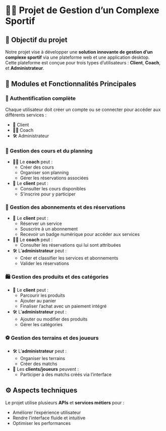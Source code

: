 <!DOCTYPE html>
<html lang="fr">
<head>
  <meta charset="UTF-8">
 
 
</head>
<body>

  <h1>🏋️‍♂️ Projet de Gestion d’un Complexe Sportif</h1>

  <h2>🎯 Objectif du projet</h2>
  <p>Notre projet vise à développer une <strong>solution innovante de gestion d’un complexe sportif</strong> via une plateforme web et une application desktop.<br>
  Cette plateforme est conçue pour trois types d’utilisateurs : <strong>Client</strong>, <strong>Coach</strong>, et <strong>Administrateur</strong>.</p>

  <h2>🧩 Modules et Fonctionnalités Principales</h2>

  <h3>🔐 Authentification complète</h3>
  <p>Chaque utilisateur doit créer un compte ou se connecter pour accéder aux différents services :</p>
  <ul>
    <li>👤 Client</li>
    <li>🧑‍🏫 Coach</li>
    <li>🛠️ Administrateur</li>
  </ul>

  <h3>📅 Gestion des cours et du planning</h3>
  <ul>
    <li>🧑‍🏫 Le <strong>coach</strong> peut :
      <ul>
        <li>Créer des cours</li>
        <li>Organiser son planning</li>
        <li>Gérer les réservations associées</li>
      </ul>
    </li>
    <li>👤 Le <strong>client</strong> peut :
      <ul>
        <li>Consulter les cours disponibles</li>
        <li>S’inscrire pour y participer</li>
      </ul>
    </li>
  </ul>

  <h3>📝 Gestion des abonnements et des réservations</h3>
  <ul>
    <li>👤 Le <strong>client</strong> peut :
      <ul>
        <li>Réserver un service</li>
        <li>Souscrire à un abonnement</li>
        <li>Recevoir un badge numérique pour accéder aux services</li>
      </ul>
    </li>
    <li>🧑‍🏫 Le <strong>coach</strong> peut :
      <ul>
        <li>Consulter les réservations qui lui sont attribuées</li>
      </ul>
    </li>
    <li>🛠️ L’<strong>administrateur</strong> peut :
      <ul>
        <li>Créer et classifier les services et abonnements</li>
        <li>Valider les réservations</li>
      </ul>
    </li>
  </ul>

  <h3>🛍️ Gestion des produits et des catégories</h3>
  <ul>
    <li>👤 Le <strong>client</strong> peut :
      <ul>
        <li>Parcourir les produits</li>
        <li>Ajouter au panier</li>
        <li>Finaliser l’achat avec un paiement intégré</li>
      </ul>
    </li>
    <li>🛠️ L’<strong>administrateur</strong> peut :
      <ul>
        <li>Ajouter ou modifier des produits</li>
        <li>Gérer les catégories</li>
      </ul>
    </li>
  </ul>

  <h3>⚽ Gestion des terrains et des joueurs</h3>
  <ul>
    <li>🛠️ L’<strong>administrateur</strong> peut :
      <ul>
        <li>Organiser les terrains</li>
        <li>Créer des matchs</li>
      </ul>
    </li>
    <li>👤 Les <strong>clients/joueurs</strong> peuvent :
      <ul>
        <li>Participer à des matchs créés via l’interface</li>
      </ul>
    </li>
  </ul>

  <h2>⚙️ Aspects techniques</h2>
  <p>Le projet utilise plusieurs <strong>APIs</strong> et <strong>services métiers</strong> pour :</p>
  <ul>
    <li>Améliorer l’expérience utilisateur</li>
    <li>Rendre l’interface fluide et intuitive</li>
    <li>Optimiser les performances</li>
  </ul>

</body>
</html>
